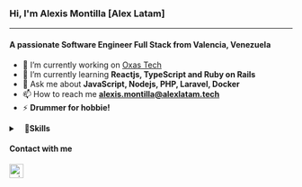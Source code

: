 ### Hi, I'm Alexis Montilla [Alex Latam]
---
<h4 align="start">A passionate Software Engineer Full Stack from Valencia, Venezuela</h4>

- 🔭 I’m currently working on [Oxas Tech](https://oxas.tech/)
- 🌱 I’m currently learning **Reactjs, TypeScript and Ruby on Rails**
- 💬 Ask me about **JavaScript, Nodejs, PHP, Laravel, Docker**
- 📫 How to reach me **alexis.montilla@alexlatam.tech**
- ⚡ **Drummer for hobbie!**

<details>
	<summary>&nbsp;&nbsp;&nbsp;🚀<b>Skills</b></summary>
	<br/>
		<img src="https://img.shields.io/badge/-HTML-%23222326"           alt="HTML"/>
		<img src="https://img.shields.io/badge/-CSS-%23222326"            alt="CSS"/>
		<img  src="https://img.shields.io/badge/-Bootstrap-%23222326"     alt="Bootstrap"/>
		<img  src="https://img.shields.io/badge/-TailwindsCSS-%23222326"  alt="TailwindsCSS"/>
		<img src="https://img.shields.io/badge/-JavaScript-%23222326"     alt="Javascript"/>
		<img src="https://img.shields.io/badge/-JQuery-%23222326"         alt="JQuery"/>
		<img  src="https://img.shields.io/badge/-React-%23222326"         alt="React"/>
	<br/>
		<img  src="https://img.shields.io/badge/-PHP-%23222326"   alt="PHP"/>
		<img  src="https://img.shields.io/badge/-Node-%23222326"  alt="Node"/>
		<img  src="https://img.shields.io/badge/-Laravel-%23222326"  alt="Laravel"/>
		<img  src="https://img.shields.io/badge/-Ruby%20on%20Rails-%23222326"  alt="Ruby on Rails"/>
	<br/>
		<img  src="https://img.shields.io/badge/-Git-%23222326"  alt="Git"/>
		<img  src="https://img.shields.io/badge/-SQL-%23222326"  alt="SQL"/>
		<img  src="https://img.shields.io/badge/-PostgreSQL-%23222326"  alt="PostgreSQL"/>
		<img  src="https://img.shields.io/badge/-MySQL-%23222326"  alt="MySQL"/>
		<img  src="https://img.shields.io/badge/-Linux-%23222326"  alt="Linux"/>
		<img  src="https://img.shields.io/badge/-Linux-%23222326"  alt="Docker"/>
		<img  src="https://img.shields.io/badge/-Bash-%23222326"  alt="Bash"/>
		<img  src="https://img.shields.io/badge/-Azure-%23222326"  alt="Azure"/>
		<img  src="https://img.shields.io/badge/-Digital%20Ocean-%23222326"  alt="Digital Ocean"/>
	<br/>
		<img  src="https://img.shields.io/badge/-Figma-%23222326" alt="Figma"/>	
		<img  src="https://img.shields.io/badge/-Postman-%23222326"  alt="Postman"/>
		<img  src="https://img.shields.io/badge/-Jira-%23222326"  alt="Jira"/>
		<img  src="https://img.shields.io/badge/-Slack-%23222326"  alt="Slack"/>
		<img  src="https://img.shields.io/badge/-Scrum-%23222326"  alt="Scrum"/>
		<img  src="https://img.shields.io/badge/-Scrum-%23222326"  alt="SEO"/>
		<img  src="https://img.shields.io/badge/-Accessibility-%23222326"  alt="Accessibility"/>
	
</details>

<h4 align="start">Contact with me</h4>
<p align="left">  
    <a href="https://linkedin.com/in/alexlatam" target="_blank"><img align="center" src="https://i.ibb.co/DMDtZ81/icons8-linkedin-50.png" alt="crisruedap" height="25" width="25" /></a>  
    <!-- <a href="https://alexlatam.tech/" target="_blank"><img align="center" src="https://i.ibb.co/Rv62tjR/icons8-website-64.png" alt="@crisruedap" height="25" width="25" /></a>   -->
</p>
